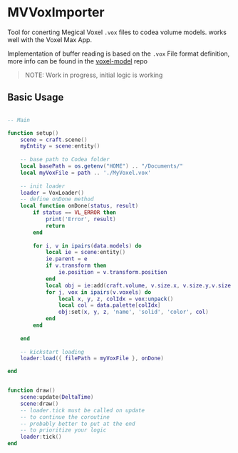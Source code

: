 # MVVoxImporter

Tool for conerting Megical Voxel `.vox` files to codea volume models.
works well with the Voxel Max App.

Implementation of buffer reading is based on the `.vox` File format definition, more info can be found in the [voxel-model](https://github.com/ephtracy/voxel-model) repo

> NOTE: Work in progress, initial logic is working



## Basic Usage

```lua

-- Main

function setup()
    scene = craft.scene()
    myEntity = scene:entity()
    
    -- base path to Codea folder
    local basePath = os.getenv("HOME") .. "/Documents/"
    local myVoxFile = path .. './MyVoxel.vox'
    
    -- init loader
    loader = VoxLoader()
    -- define onDone method
    local function onDone(status, result)
        if status == VL_ERROR then 
            print('Error', result)
            return
        end
        
        for i, v in ipairs(data.models) do
            local ie = scene:entity()
            ie.parent = e
            if v.transform then
                ie.position = v.transform.position
            end
            local obj = ie:add(craft.volume, v.size.x, v.size.y,v.size.z)
            for j, vox in ipairs(v.voxels) do
                local x, y, z, colIdx = vox:unpack()
                local col = data.palette[colIdx]
                obj:set(x, y, z, 'name', 'solid', 'color', col)
            end
        end
        
    end
    
    -- kickstart loading
    loader:load({ filePath = myVoxFile }, onDone) 

end


function draw()
    scene:update(DeltaTime)
    scene:draw()
    -- loader.tick must be called on update
    -- to continue the coroutine
    -- probably better to put at the end
    -- to prioritize your logic
    loader:tick()
end

```
